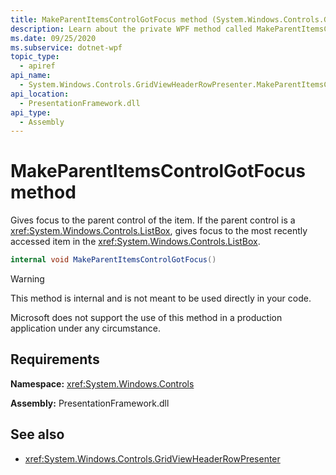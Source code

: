 ```yaml
---
title: MakeParentItemsControlGotFocus method (System.Windows.Controls.GridViewHeaderRowPresenter)
description: Learn about the private WPF method called MakeParentItemsControlGotFocus.
ms.date: 09/25/2020
ms.subservice: dotnet-wpf
topic_type:
  - apiref
api_name:
  - System.Windows.Controls.GridViewHeaderRowPresenter.MakeParentItemsControlGotFocus
api_location:
  - PresentationFramework.dll
api_type:
  - Assembly
---
```

# MakeParentItemsControlGotFocus method

Gives focus to the parent control of the item. If the parent control is a <xref:System.Windows.Controls.ListBox>, gives focus to the most recently accessed item in the <xref:System.Windows.Controls.ListBox>.

```csharp
internal void MakeParentItemsControlGotFocus()
```

> [!WARNING]
> This method is internal and is not meant to be used directly in your code.
>
> Microsoft does not support the use of this method in a production application under any circumstance.

## Requirements

**Namespace:** <xref:System.Windows.Controls>

**Assembly:** PresentationFramework.dll

## See also

- <xref:System.Windows.Controls.GridViewHeaderRowPresenter>
